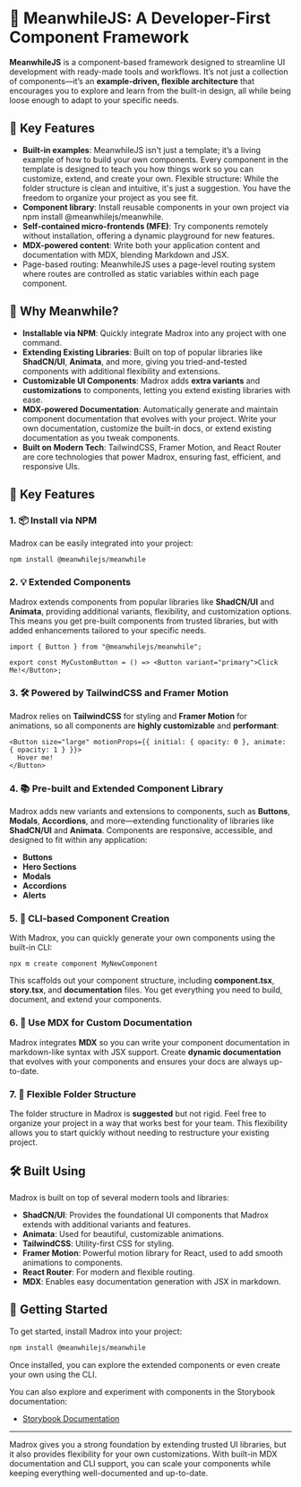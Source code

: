 # 🚀 MeanwhileJS: A Developer-First Component Framework

**MeanwhileJS** is a component-based framework designed to streamline UI development with ready-made tools and workflows. It’s not just a collection of components—it’s an **example-driven, flexible architecture** that encourages you to explore and learn from the built-in design, all while being loose enough to adapt to your specific needs.

## 🎯 Key Features

* **Built-in examples**: MeanwhileJS isn't just a template; it’s a living example of how to build your own components. Every component in the template is designed to teach you how things work so you can customize, extend, and create your own.
Flexible structure: While the folder structure is clean and intuitive, it's just a suggestion. You have the freedom to organize your project as you see fit.
* **Component library**: Install reusable components in your own project via npm install @meanwhilejs/meanwhile.
* **Self-contained micro-frontends (MFE)**: Try components remotely without installation, offering a dynamic playground for new features.
* **MDX-powered content**: Write both your application content and documentation with MDX, blending Markdown and JSX.
* Page-based routing: MeanwhileJS uses a page-level routing system where routes are controlled as static variables within each page component.

## 🎯 Why Meanwhile?

- **Installable via NPM**: Quickly integrate Madrox into any project with one command.
- **Extending Existing Libraries**: Built on top of popular libraries like **ShadCN/UI**, **Animata**, and more, giving you tried-and-tested components with additional flexibility and extensions.
- **Customizable UI Components**: Madrox adds **extra variants** and **customizations** to components, letting you extend existing libraries with ease.
- **MDX-powered Documentation**: Automatically generate and maintain component documentation that evolves with your project. Write your own documentation, customize the built-in docs, or extend existing documentation as you tweak components.
- **Built on Modern Tech**: TailwindCSS, Framer Motion, and React Router are core technologies that power Madrox, ensuring fast, efficient, and responsive UIs.

## 🚀 Key Features

### 1. 📦 **Install via NPM**

Madrox can be easily integrated into your project:

```
npm install @meanwhilejs/meanwhile
```

### 2. 💡 **Extended Components**

Madrox extends components from popular libraries like **ShadCN/UI** and **Animata**, providing additional variants, flexibility, and customization options. This means you get pre-built components from trusted libraries, but with added enhancements tailored to your specific needs.

```
import { Button } from "@meanwhilejs/meanwhile";

export const MyCustomButton = () => <Button variant="primary">Click Me!</Button>;
```

### 3. 🛠️ **Powered by TailwindCSS and Framer Motion**

Madrox relies on **TailwindCSS** for styling and **Framer Motion** for animations, so all components are **highly customizable** and **performant**:

```
<Button size="large" motionProps={{ initial: { opacity: 0 }, animate: { opacity: 1 } }}>
  Hover me!
</Button>
```

### 4. 📚 **Pre-built and Extended Component Library**

Madrox adds new variants and extensions to components, such as **Buttons**, **Modals**, **Accordions**, and more—extending functionality of libraries like **ShadCN/UI** and **Animata**. Components are responsive, accessible, and designed to fit within any application:

- **Buttons**
- **Hero Sections**
- **Modals**
- **Accordions**
- **Alerts**

### 5. 🔧 **CLI-based Component Creation**

With Madrox, you can quickly generate your own components using the built-in CLI:

```
npx m create component MyNewComponent
```

This scaffolds out your component structure, including **component.tsx**, **story.tsx**, and **documentation** files. You get everything you need to build, document, and extend your components.

### 6. 📄 **Use MDX for Custom Documentation**

Madrox integrates **MDX** so you can write your component documentation in markdown-like syntax with JSX support. Create **dynamic documentation** that evolves with your components and ensures your docs are always up-to-date.

### 7. 🔄 **Flexible Folder Structure**

The folder structure in Madrox is **suggested** but not rigid. Feel free to organize your project in a way that works best for your team. This flexibility allows you to start quickly without needing to restructure your existing project.

## 🛠️ Built Using

Madrox is built on top of several modern tools and libraries:

- **ShadCN/UI**: Provides the foundational UI components that Madrox extends with additional variants and features.
- **Animata**: Used for beautiful, customizable animations.
- **TailwindCSS**: Utility-first CSS for styling.
- **Framer Motion**: Powerful motion library for React, used to add smooth animations to components.
- **React Router**: For modern and flexible routing.
- **MDX**: Enables easy documentation generation with JSX in markdown.

## 🚀 Getting Started

To get started, install Madrox into your project:

```bash
npm install @meanwhilejs/meanwhile
```

Once installed, you can explore the extended components or even create your own using the CLI.

You can also explore and experiment with components in the Storybook documentation:

- [Storybook Documentation](https://meanwhile.github.io/meanwhilejs/docs/)

---

Madrox gives you a strong foundation by extending trusted UI libraries, but it also provides flexibility for your own customizations. With built-in MDX documentation and CLI support, you can scale your components while keeping everything well-documented and up-to-date.
